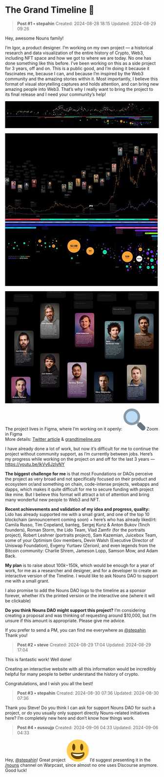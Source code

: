 # The Grand Timeline 🧶

<!-- ✦✦✦ POST START ✦✦✦ -->

> **Post #1 • stepahin**
> Created: 2024-08-28 18:15
> Updated: 2024-08-29 09:26

Hey, awesome Nouns family!

I’m Igor, a product designer. I’m working on my own project — a historical research and data visualization of the entire history of Crypto, Web3, including NFT space and how we got to where we are today. No one has done something like this before. I’ve been working on this as a side project for 3 years, off and on. This is a public good, and I’m doing it because it fascinates me, because I can, and because I’m inspired by the Web3 community and the amazing stories within it. Most importantly, I believe this format of visual storytelling captures and holds attention, and can bring new amazing people into Web3. That’s why I really want to bring the project to its final release and I need your community’s help!

![](../../assets/images/5540/9c88fb024a79c37e427ed84474aef91eeecc86a4_2_690x120.jpeg)


![](../../assets/images/5540/253c2f01d35b31946424f59b8451e9bbb1a65e41_2_500x500.jpeg)


![](../../assets/images/5540/71686f63b7ab97a5bca72bbf1bbfb35d5756811a_2_685x500.jpeg)


The project lives in Figma, where I’m working on it openly: ![:mag:](../../assets/images/5540/mag.png) Zoom in Figma  
More details: [Twitter article](https://x.com/stepahin/status/1817955760753594557) & [grandtimeline.org](https://grandtimeline.org/)

I have already done a lot of work, but now it’s difficult for me to continue the project without community support, as I’m currently between jobs. Here’s my progress while working on the project on and off for the last 3 years — <https://youtu.be/lkVy6JzlyNY>

**The biggest challenge for me** is that most Foundations or DAOs perceive the project as very broad and not specifically focused on their product and ecosystem or/and something on chain, code-intense projects, webapps and dapps, which makes it quite difficult for me to secure funding with project like mine. But I believe this format will attract a lot of attention and bring many wonderful new people to Web3 and NFT.

**Recent achievements and validation of my idea and progress, quality:** Lido has already supported me with a small grant, and one of the top 10 blockchain (announcement coming soon) + here’s who has already liked/rt: Camila Russo, Tim Copeland, banteg, Sergej Kunz & Anton Bukov (1inch founders), Roman Storm, the Lido Team, Vlad Zamfir (for the portraits project), Robert Leshner (portraits project), Sam Kazemian, Juicebox Team, some of your Optimism Gov members, Devin Walsh (Executive Director of Uniswap Foundation), Evgeny Yurtaev (Zerion), and even legends from the Bitcoin community: Charlie Shrem, Jameson Lopp, Samson Mow, and Adam Back.

**My plan** is to raise about $100k-$150k, which would be enough for a year of work, for me as a researcher and designer, and for a developer to create an interactive version of the Timeline. I would like to ask Nouns DAO to support me with a small grant.

I also promise to add the Nouns DAO logo to the timeline as a sponsor forever, whether it’s the printed version or the interactive one (where it will be clickable)

**Do you think Nouns DAO might support this project?** I’m considering creating a proposal and was thinking of requesting around $10,000, but I’m unsure if this amount is appropriate. Please give me advice.

If you prefer to send a PM, you can find me everywhere as [@stepahin](/u/stepahin)  
Thank you!

<!-- ✦✦✦ POST END ✦✦✦ -->

<!-- ✦✦✦ POST START ✦✦✦ -->

> **Post #2 • steve**
> Created: 2024-08-29 17:04
> Updated: 2024-08-29 17:04

This is fantastic work! Well done!

Creating an interactive website with all this information would be incredibly helpful for many people to better understand the history of crypto.

Congratulations, and I wish you all the best!

<!-- ✦✦✦ POST END ✦✦✦ -->

<!-- ✦✦✦ POST START ✦✦✦ -->

> **Post #3 • stepahin**
> Created: 2024-08-30 07:36
> Updated: 2024-08-30 07:36

Thank you Steve! Do you think I can ask for support Nouns DAO for such a project, or do you usually only support directly Nouns-related initiatives here? I’m completely new here and don’t know how things work.

<!-- ✦✦✦ POST END ✦✦✦ -->

<!-- ✦✦✦ POST START ✦✦✦ -->

> **Post #4 • eusoujp**
> Created: 2024-09-06 04:33
> Updated: 2024-09-06 04:33

Hey, [@stepahin](/u/stepahin)! Great project ![:smiley:](../../assets/images/5540/smiley.png) I’d suggest presenting it in the [/nouns](https://warpcast.com/~/channel/nouns) channel on Warpcast, since almost no one uses Discourse anymore. Good luck!

<!-- ✦✦✦ POST END ✦✦✦ -->

